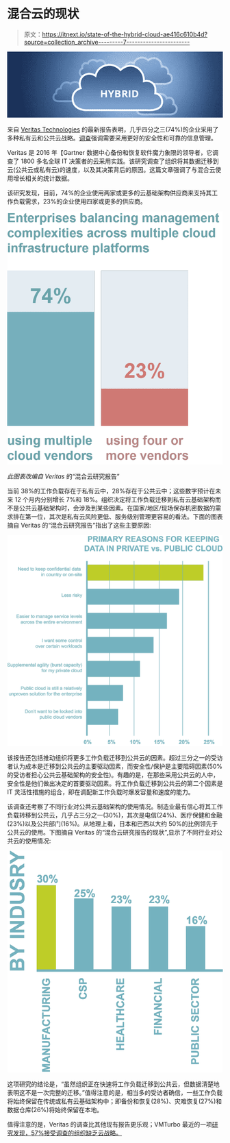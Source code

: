 # 混合云的现状

> 原文：<https://itnext.io/state-of-the-hybrid-cloud-ae416c610b4d?source=collection_archive---------7----------------------->

![](img/25a05b039fbaa5ecdd7a1fe5a9372a95.png)

来自 [Veritas Technologies](https://www.veritas.com/) 的最新报告表明，几乎四分之三(74%)的企业采用了多种私有云和公共云战略。[调查](http://www.businesswire.com/news/financialpost/20160629005405/en/%25E2%2580%259CState-Hybrid-Cloud%25E2%2580%259D-Research-Suggests-Pros-Focus)强调需要采用更好的安全性和可靠的信息管理。

Veritas 是 2016 年【Gartner 数据中心备份和恢复软件魔力象限的领导者，它调查了 1800 多名全球 IT 决策者的云采用实践。该研究调查了组织将其数据迁移到云(公共云或私有云)的速度，以及其决策背后的原因。这篇文章强调了与混合云使用增长相关的统计数据。

该研究发现，目前，74%的企业使用两家或更多的云基础架构供应商来支持其工作负载需求，23%的企业使用四家或更多的供应商。

![](img/f15246551bef46e78c310b3a6b0ae1cb.png)

*此图表改编自 Veritas* 的“混合云研究报告”

当前 38%的工作负载存在于私有云中，28%存在于公共云中；这些数字预计在未来 12 个月内分别增长 7%和 18%。组织决定将工作负载迁移到私有云基础架构而不是公共云基础架构时，会涉及到某些因素。在国家/地区/现场保存机密数据的需求排在第一位，其次是私有云风险更低、服务级别管理更容易的看法。下面的图表摘自 Veritas 的“混合云研究报告”指出了这些主要原因:

![](img/95919924d46fc62e5f2589026fd06a36.png)

该报告还包括推动组织将更多工作负载迁移到公共云的因素。超过三分之一的受访者认为成本是迁移到公共云的主要驱动因素，而安全性/保护是主要阻碍因素(50%的受访者担心公共云基础架构的安全性)。有趣的是，在那些采用公共云的人中，安全性是他们做出决定的首要驱动因素。将工作负载迁移到公共云的第二个因素是 IT 灵活性措施的组合，即在调配新工作负载时爆发容量和速度的能力。

该调查还考察了不同行业对公共云基础架构的使用情况。制造业最有信心将其工作负载转移到公共云，几乎占三分之一(30%)，其次是电信(24%)、医疗保健和金融(23%)以及公共部门(16%)。从地理上看，日本和巴西以大约 50%的比例领先于公共云的使用。下图摘自 Veritas 的“混合云研究报告的现状”,显示了不同行业对公共云的使用情况:

![](img/9ec9e47849dc3fd6be3148d21ddbae68.png)

这项研究的结论是，“虽然组织正在快速将工作负载迁移到公共云，但数据清楚地表明这不是一次完整的迁移。”值得注意的是，相当多的受访者确信，一些工作负载将始终保留在传统或私有云基础架构中；即备份和恢复(28%)、灾难恢复(27%)和数据仓库(26%)将始终保留在本地。

值得注意的是，Veritas 的调查比其他现有报告更乐观；VMTurbo 最近的一项[研究发现，57%接受调查的组织缺乏云战略。](http://vmturbo.com/press-releases/vmturbo-multi-cloud-survey-1-results/)